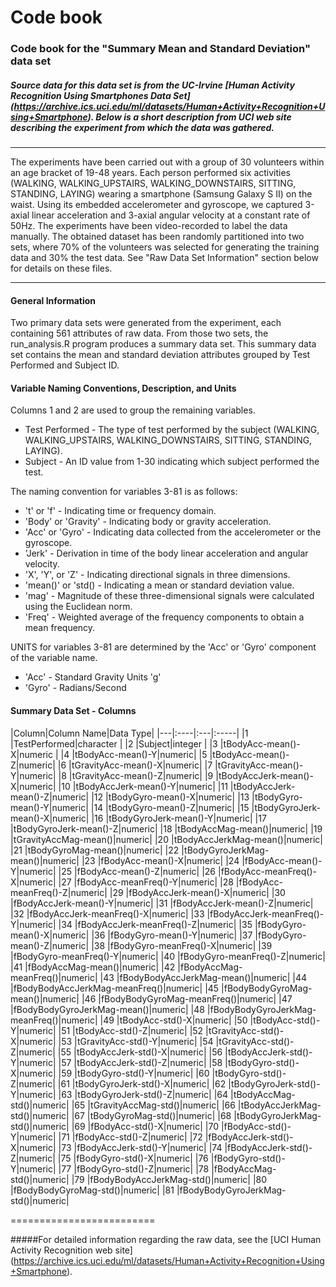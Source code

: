 # Code book 

### Code book for the "Summary Mean and Standard Deviation" data set 

##### Source data for this data set is from the UC-Irvine [Human Activity Recognition Using Smartphones Data Set] (https://archive.ics.uci.edu/ml/datasets/Human+Activity+Recognition+Using+Smartphone). Below is a short description from UCI web site describing the experiment from which the data was gathered.
---

The experiments have been carried out with a group of 30 volunteers within an
age bracket of 19-48 years. Each person performed six activities (WALKING,
WALKING_UPSTAIRS, WALKING_DOWNSTAIRS, SITTING, STANDING, LAYING) wearing a
smartphone (Samsung Galaxy S II) on the waist. Using its embedded accelerometer
and gyroscope, we captured 3-axial linear acceleration and 3-axial angular
velocity at a constant rate of 50Hz. The experiments have been video-recorded to
label the data manually. The obtained dataset has been randomly partitioned into
two sets, where 70% of the volunteers was selected for generating the training
data and 30% the test data. See "Raw Data Set Information" section below for details 
on these files.

---

#### General Information
Two primary data sets were generated from the experiment, each containing 561 attributes of raw data. From those two sets, the run_analysis.R program produces a summary data set. This summary data set contains the mean and standard deviation attributes grouped by Test Performed and Subject ID.

#### Variable Naming Conventions, Description, and Units

Columns 1 and 2 are used to group the remaining variables.

* Test Performed - The type of test performed by the subject (WALKING, WALKING_UPSTAIRS, WALKING_DOWNSTAIRS, SITTING, STANDING, LAYING).
* Subject - An ID value from 1-30 indicating which subject performed the test.

The naming convention for variables 3-81 is as follows:

* 't' or 'f' - Indicating time or frequency domain.
* 'Body' or 'Gravity' - Indicating body or gravity acceleration.
* 'Acc' or 'Gyro' - Indicating data collected from the accelerometer or the gyroscope.
* 'Jerk' - Derivation in time of the body linear acceleration and angular velocity. 
* 'X', 'Y', or 'Z' - Indicating directional signals in three dimensions.
* 'mean()' or 'std() - Indicating a mean or standard deviation value.
* 'mag' - Magnitude of these three-dimensional signals were calculated using the Euclidean norm.
* 'Freq' - Weighted average of the frequency components to obtain a mean frequency.

UNITS for variables 3-81 are determined by the 'Acc' or 'Gyro' component of the variable name.
* 'Acc' - Standard Gravity Units 'g'
* 'Gyro' - Radians/Second

#### Summary Data Set - Columns

|Column|Column Name|Data Type|
|---|:----|:---|:-----|
|1 |TestPerformed|character   |
|2 |Subject|integer |
|3 |tBodyAcc-mean()-X|numeric |
|4 |tBodyAcc-mean()-Y|numeric|
|5 |tBodyAcc-mean()-Z|numeric|
|6 |tGravityAcc-mean()-X|numeric|
|7 |tGravityAcc-mean()-Y|numeric|
|8 |tGravityAcc-mean()-Z|numeric|
|9 |tBodyAccJerk-mean()-X|numeric|
|10 |tBodyAccJerk-mean()-Y|numeric|
|11 |tBodyAccJerk-mean()-Z|numeric|
|12 |tBodyGyro-mean()-X|numeric|
|13 |tBodyGyro-mean()-Y|numeric|
|14 |tBodyGyro-mean()-Z|numeric|
|15 |tBodyGyroJerk-mean()-X|numeric|
|16 |tBodyGyroJerk-mean()-Y|numeric|
|17 |tBodyGyroJerk-mean()-Z|numeric|
|18 |tBodyAccMag-mean()|numeric|
|19 |tGravityAccMag-mean()|numeric|
|20 |tBodyAccJerkMag-mean()|numeric|
|21 |tBodyGyroMag-mean()|numeric|
|22 |tBodyGyroJerkMag-mean()|numeric|
|23 |fBodyAcc-mean()-X|numeric|
|24 |fBodyAcc-mean()-Y|numeric|
|25 |fBodyAcc-mean()-Z|numeric|
|26 |fBodyAcc-meanFreq()-X|numeric|
|27 |fBodyAcc-meanFreq()-Y|numeric|
|28 |fBodyAcc-meanFreq()-Z|numeric|
|29 |fBodyAccJerk-mean()-X|numeric|
|30 |fBodyAccJerk-mean()-Y|numeric|
|31 |fBodyAccJerk-mean()-Z|numeric|
|32 |fBodyAccJerk-meanFreq()-X|numeric|
|33 |fBodyAccJerk-meanFreq()-Y|numeric|
|34 |fBodyAccJerk-meanFreq()-Z|numeric|
|35 |fBodyGyro-mean()-X|numeric|
|36 |fBodyGyro-mean()-Y|numeric|
|37 |fBodyGyro-mean()-Z|numeric|
|38 |fBodyGyro-meanFreq()-X|numeric|
|39 |fBodyGyro-meanFreq()-Y|numeric|
|40 |fBodyGyro-meanFreq()-Z|numeric|
|41 |fBodyAccMag-mean()|numeric|
|42 |fBodyAccMag-meanFreq()|numeric|
|43 |fBodyBodyAccJerkMag-mean()|numeric|
|44 |fBodyBodyAccJerkMag-meanFreq()|numeric|
|45 |fBodyBodyGyroMag-mean()|numeric|
|46 |fBodyBodyGyroMag-meanFreq()|numeric|
|47 |fBodyBodyGyroJerkMag-mean()|numeric|
|48 |fBodyBodyGyroJerkMag-meanFreq()|numeric|
|49 |tBodyAcc-std()-X|numeric|
|50 |tBodyAcc-std()-Y|numeric|
|51 |tBodyAcc-std()-Z|numeric|
|52 |tGravityAcc-std()-X|numeric|
|53 |tGravityAcc-std()-Y|numeric|
|54 |tGravityAcc-std()-Z|numeric|
|55 |tBodyAccJerk-std()-X|numeric|
|56 |tBodyAccJerk-std()-Y|numeric|
|57 |tBodyAccJerk-std()-Z|numeric|
|58 |tBodyGyro-std()-X|numeric|
|59 |tBodyGyro-std()-Y|numeric|
|60 |tBodyGyro-std()-Z|numeric|
|61 |tBodyGyroJerk-std()-X|numeric|
|62 |tBodyGyroJerk-std()-Y|numeric|
|63 |tBodyGyroJerk-std()-Z|numeric|
|64 |tBodyAccMag-std()|numeric|
|65 |tGravityAccMag-std()|numeric|
|66 |tBodyAccJerkMag-std()|numeric|
|67 |tBodyGyroMag-std()|numeric|
|68 |tBodyGyroJerkMag-std()|numeric|
|69 |fBodyAcc-std()-X|numeric|
|70 |fBodyAcc-std()-Y|numeric|
|71 |fBodyAcc-std()-Z|numeric|
|72 |fBodyAccJerk-std()-X|numeric|
|73 |fBodyAccJerk-std()-Y|numeric|
|74 |fBodyAccJerk-std()-Z|numeric|
|75 |fBodyGyro-std()-X|numeric|
|76 |fBodyGyro-std()-Y|numeric|
|77 |fBodyGyro-std()-Z|numeric|
|78 |fBodyAccMag-std()|numeric|
|79 |fBodyBodyAccJerkMag-std()|numeric|
|80 |fBodyBodyGyroMag-std()|numeric|
|81 |fBodyBodyGyroJerkMag-std()|numeric|

=========================

#####For detailed information regarding the raw data, see the [UCI Human Activity Recognition web site] (https://archive.ics.uci.edu/ml/datasets/Human+Activity+Recognition+Using+Smartphone).
